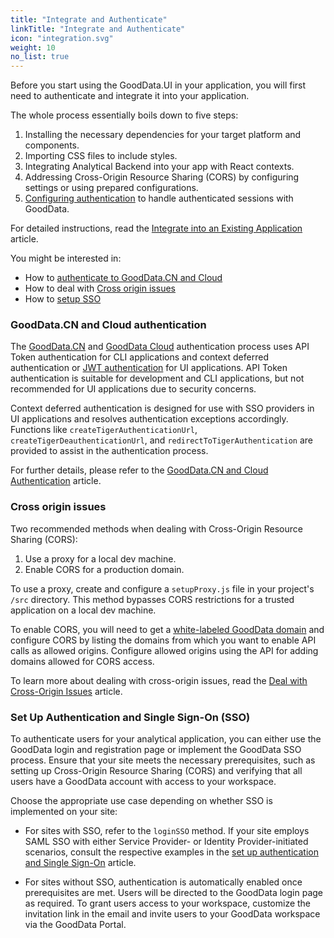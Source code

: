 ```yaml
---
title: "Integrate and Authenticate"
linkTitle: "Integrate and Authenticate"
icon: "integration.svg"
weight: 10
no_list: true
---
```


Before you start using the GoodData.UI in your application, you will first need to authenticate and integrate it into your application.

The whole process essentially boils down to five steps:

1. Installing the necessary dependencies for your target platform and components.
2. Importing CSS files to include styles.
3. Integrating Analytical Backend into your app with React contexts.
4. Addressing Cross-Origin Resource Sharing (CORS) by configuring settings or using prepared configurations.
5. [Configuring authentication](./cn_and_cloud_authentication/) to handle authenticated sessions with GoodData.

For detailed instructions, read the [Integrate into an Existing Application](./cn_and_cloud_integration/) article.


You might be interested in:
- How to [authenticate to GoodData.CN and Cloud](./cn_and_cloud_authentication/)
- How to deal with [Cross origin issues](./cross_origin_issues/)
- How to [setup SSO](./platform_authentication_and_sso/)



### GoodData.CN and Cloud authentication

The [GoodData.CN](https://www.gooddata.com/developers/cloud-native/doc/cloud/deploy-and-install/cloud-native/) and [GoodData Cloud](https://www.gooddata.com/developers/cloud-native/doc/cloud/deploy-and-install/cloud/) authentication process uses API Token authentication for CLI applications and context deferred authentication or [JWT authentication](https://jwt.io/introduction) for UI applications. API Token authentication is suitable for development and CLI applications, but not recommended for UI applications due to security concerns. 

Context deferred authentication is designed for use with SSO providers in UI applications and resolves authentication exceptions accordingly. Functions like `createTigerAuthenticationUrl`, `createTigerDeauthenticationUrl`, and `redirectToTigerAuthentication` are provided to assist in the authentication process.

For further details, please refer to the [GoodData.CN and Cloud Authentication](./cn_and_cloud_authentication/) article.


### Cross origin issues

Two recommended methods when dealing with Cross-Origin Resource Sharing (CORS):

1. Use a proxy for a local dev machine.
2. Enable CORS for a production domain.

To use a proxy, create and configure a `setupProxy.js` file in your project's `/src` directory. This method bypasses CORS restrictions for a trusted application on a local dev machine.

To enable CORS, you will need to get a [white-labeled GoodData domain](https://www.gooddata.com/developers/cloud-native/doc/cloud/customize-appearance/white-label-your-organization/) and configure CORS by listing the domains from which you want to enable API calls as allowed origins. Configure allowed origins using the API for adding domains allowed for CORS access.

To learn more about dealing with cross-origin issues, read the [Deal with Cross-Origin Issues](./cross_origin_issues/) article.

### Set Up Authentication and Single Sign-On (SSO)

To authenticate users for your analytical application, you can either use the GoodData login and registration page or implement the GoodData SSO process. Ensure that your site meets the necessary prerequisites, such as setting up Cross-Origin Resource Sharing (CORS) and verifying that all users have a GoodData account with access to your workspace.

Choose the appropriate use case depending on whether SSO is implemented on your site:

- For sites with SSO, refer to the `loginSSO` method. If your site employs SAML SSO with either Service Provider- or Identity Provider-initiated scenarios, consult the respective examples in the [set up authentication and Single Sign-On](./platform_authentication_and_sso/) article.

- For sites without SSO, authentication is automatically enabled once prerequisites are met. Users will be directed to the GoodData login page as required. To grant users access to your workspace, customize the invitation link in the email and invite users to your GoodData workspace via the GoodData Portal.
